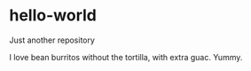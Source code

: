 # hello-world
Just another repository

I love bean burritos without the tortilla, with extra guac. Yummy.
